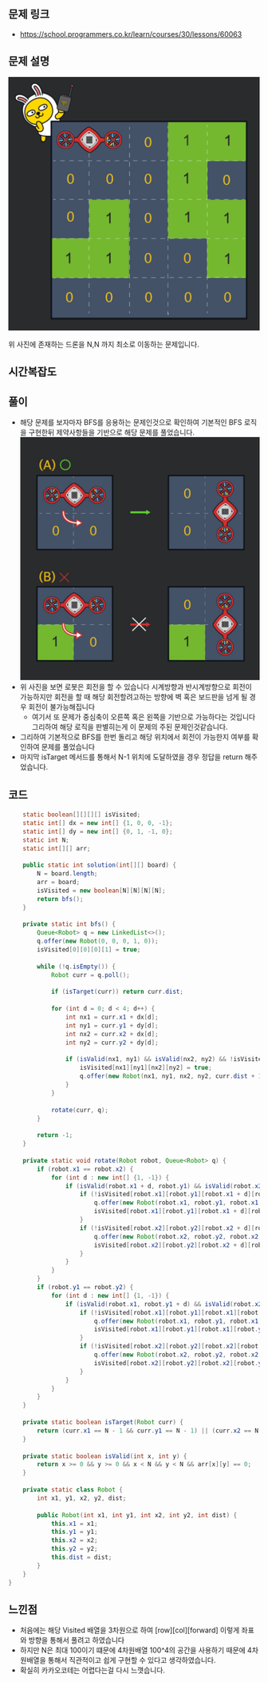 ## 문제 링크
* https://school.programmers.co.kr/learn/courses/30/lessons/60063

## 문제 설명

![img.png](img.png)

위 사진에 존재하는 드론을 N,N 까지 최소로 이동하는 문제입니다.


## 시간복잡도


## 풀이

- 해당 문제를 보자마자 BFS를 응용하는 문제인것으로 확인하여 기본적인 BFS 로직을 구현한뒤 제약사항들을 기반으로 해당 문제를 풀었습니다.
![img_1.png](img_1.png)
- 위 사진을 보면 로봇은 회전을 할 수 있습니다 시계방향과 반시계방향으로 회전이 가능하지만 회전을 할 때 해당 회전할려고하는 방향에 벽 혹은 보드판을 넘게 될 경우 회전이 불가능해집니다
  - 여기서 또 문제가 중심축이 오른쪽 혹은 왼쪽을 기반으로 가능하다는 것입니다 그리하여 해당 로직을 판별히는게 이 문제의 주된 문제인것같습니다.
- 그리하여 기본적으로 BFS를 한번 돌리고 해당 위치에서 회전이 가능한지 여부를 확인하여 문제를 풀었습니다
- 마지막 isTarget 메서드를 통해서 N-1 위치에 도달하였을 경우 정답을 return 해주었습니다.

## 코드
```java
	static boolean[][][][] isVisited;
	static int[] dx = new int[] {1, 0, 0, -1};
	static int[] dy = new int[] {0, 1, -1, 0};
	static int N;
	static int[][] arr;
	
	public static int solution(int[][] board) {
		N = board.length;
		arr = board;
		isVisited = new boolean[N][N][N][N];
		return bfs();
	}

	private static int bfs() {
		Queue<Robot> q = new LinkedList<>();
		q.offer(new Robot(0, 0, 0, 1, 0));
		isVisited[0][0][0][1] = true;

		while (!q.isEmpty()) {
			Robot curr = q.poll();

			if (isTarget(curr)) return curr.dist;

			for (int d = 0; d < 4; d++) {
				int nx1 = curr.x1 + dx[d];
				int ny1 = curr.y1 + dy[d];
				int nx2 = curr.x2 + dx[d];
				int ny2 = curr.y2 + dy[d];

				if (isValid(nx1, ny1) && isValid(nx2, ny2) && !isVisited[nx1][ny1][nx2][ny2]) {
					isVisited[nx1][ny1][nx2][ny2] = true;
					q.offer(new Robot(nx1, ny1, nx2, ny2, curr.dist + 1));
				}
			}

			rotate(curr, q);
		}

		return -1;
	}

	private static void rotate(Robot robot, Queue<Robot> q) {
		if (robot.x1 == robot.x2) {
			for (int d : new int[] {1, -1}) {
				if (isValid(robot.x1 + d, robot.y1) && isValid(robot.x2 + d, robot.y2)) {
					if (!isVisited[robot.x1][robot.y1][robot.x1 + d][robot.y1]) {
						q.offer(new Robot(robot.x1, robot.y1, robot.x1 + d, robot.y1, robot.dist + 1));
						isVisited[robot.x1][robot.y1][robot.x1 + d][robot.y1] = true;
					}
					if (!isVisited[robot.x2][robot.y2][robot.x2 + d][robot.y2]) {
						q.offer(new Robot(robot.x2, robot.y2, robot.x2 + d, robot.y2, robot.dist + 1));
						isVisited[robot.x2][robot.y2][robot.x2 + d][robot.y2] = true;
					}
				}
			}
		}
		if (robot.y1 == robot.y2) {
			for (int d : new int[] {1, -1}) {
				if (isValid(robot.x1, robot.y1 + d) && isValid(robot.x2, robot.y2 + d)) {
					if (!isVisited[robot.x1][robot.y1][robot.x1][robot.y1 + d]) {
						q.offer(new Robot(robot.x1, robot.y1, robot.x1, robot.y1 + d, robot.dist + 1));
						isVisited[robot.x1][robot.y1][robot.x1][robot.y1 + d] = true;
					}
					if (!isVisited[robot.x2][robot.y2][robot.x2][robot.y2 + d]) {
						q.offer(new Robot(robot.x2, robot.y2, robot.x2, robot.y2 + d, robot.dist + 1));
						isVisited[robot.x2][robot.y2][robot.x2][robot.y2 + d] = true;
					}
				}
			}
		}
	}

	private static boolean isTarget(Robot curr) {
		return (curr.x1 == N - 1 && curr.y1 == N - 1) || (curr.x2 == N - 1 && curr.y2 == N - 1);
	}

	private static boolean isValid(int x, int y) {
		return x >= 0 && y >= 0 && x < N && y < N && arr[x][y] == 0;
	}

	private static class Robot {
		int x1, y1, x2, y2, dist;

		public Robot(int x1, int y1, int x2, int y2, int dist) {
			this.x1 = x1;
			this.y1 = y1;
			this.x2 = x2;
			this.y2 = y2;
			this.dist = dist;
		}
	}
}

```

## 느낀점
- 처음에는 해당 Visited 배열을 3차원으로 하여 [row][col][forward] 이렇게 좌표와 방향을 통해서 풀려고 하였습니다
- 하지만 N은 최대 100이기 떄문에 4차원배열 100^4의 공간을 사용하기 때문에 4차원배열을 통해서 직관적이고 쉽게 구현할 수 있다고 생각하였습니다.
- 확실히 카카오코테는 어렵다는걸 다시 느꼇습니다.